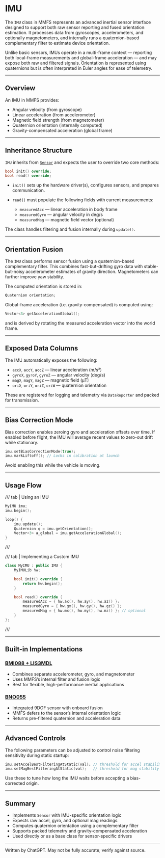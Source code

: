 # IMU

The `IMU` class in MMFS represents an advanced inertial sensor interface designed to support both raw sensor reporting and fused orientation estimation. It processes data from gyroscopes, accelerometers, and optionally magnetometers, and internally runs a quaternion-based complementary filter to estimate device orientation.

Unlike basic sensors, IMUs operate in a multi-frame context — reporting both local-frame measurements and global-frame acceleration — and may expose both raw and filtered signals. Orientation is represented using quaternions but is often interpreted in Euler angles for ease of telemetry.

---

## **Overview**

An IMU in MMFS provides:

* Angular velocity (from gyroscope)
* Linear acceleration (from accelerometer)
* Magnetic field strength (from magnetometer)
* Quaternion orientation (internally computed)
* Gravity-compensated acceleration (global frame)

---

## **Inheritance Structure**

`IMU` inherits from [`Sensor`](sensor.md) and expects the user to override two core methods:

```cpp
bool init() override;
bool read() override;
```

* `init()` sets up the hardware driver(s), configures sensors, and prepares communication.
* `read()` must populate the following fields with current measurements:

  * `measuredAcc` — linear acceleration in body frame
  * `measuredGyro` — angular velocity in deg/s
  * `measuredMag` — magnetic field vector (optional)

The class handles filtering and fusion internally during `update()`.

---

## **Orientation Fusion**

The `IMU` class performs sensor fusion using a quaternion-based complementary filter. This combines fast-but-drifting gyro data with stable-but-noisy accelerometer estimates of gravity direction. Magnetometers can further improve yaw stability.

The computed orientation is stored in:

```cpp
Quaternion orientation;
```

Global-frame acceleration (i.e. gravity-compensated) is computed using:

```cpp
Vector<3> getAccelerationGlobal();
```

and is derived by rotating the measured acceleration vector into the world frame.

---

## **Exposed Data Columns**

The IMU automatically exposes the following:

* `accX`, `accY`, `accZ` — linear acceleration (m/s²)
* `gyroX`, `gyroY`, `gyroZ` — angular velocity (deg/s)
* `magX`, `magY`, `magZ` — magnetic field (μT)
* `oriX`, `oriY`, `oriZ`, `oriW` — quaternion orientation

These are registered for logging and telemetry via `DataReporter` and packed for transmission.

---

## **Bias Correction Mode**

Bias correction enables zeroing gyro and acceleration offsets over time. If enabled before flight, the IMU will average recent values to zero-out drift while stationary.

```cpp
imu.setBiasCorrectionMode(true);
imu.markLiftoff(); // Locks in calibration at launch
```

Avoid enabling this while the vehicle is moving.

---

## **Usage Flow**

/// tab | Using an IMU

```cpp
MyIMU imu;
imu.begin();

loop() {
    imu.update();
    Quaternion q = imu.getOrientation();
    Vector<3> a_global = imu.getAccelerationGlobal();
}
```

///

/// tab | Implementing a Custom IMU

```cpp
class MyIMU : public IMU {
    MyIMULib hw;

    bool init() override {
        return hw.begin();
    }

    bool read() override {
        measuredAcc = { hw.ax(), hw.ay(), hw.az() };
        measuredGyro = { hw.gx(), hw.gy(), hw.gz() };
        measuredMag = { hw.mx(), hw.my(), hw.mz() }; // optional
    }
};
```

///

---

## **Built-in Implementations**

### **[BMI088 + LIS3MDL](bmi088_lis3mdl.md)**

* Combines separate accelerometer, gyro, and magnetometer
* Uses MMFS’s internal filter and fusion logic
* Best for flexible, high-performance inertial applications

### **[BNO055](bno055.md)**

* Integrated 9DOF sensor with onboard fusion
* MMFS defers to the sensor’s internal orientation logic
* Returns pre-filtered quaternion and acceleration data

---

## **Advanced Controls**

The following parameters can be adjusted to control noise filtering sensitivity during static startup:

```cpp
imu.setAccelBestFilteringAtStatic(val); // threshold for accel stability
imu.setMagBestFilteringAtStatic(val);   // threshold for mag stability
```

Use these to tune how long the IMU waits before accepting a bias-corrected origin.

---

## **Summary**

* Implements `Sensor` with IMU-specific orientation logic
* Expects raw accel, gyro, and optional mag readings
* Computes quaternion orientation using a complementary filter
* Supports packed telemetry and gravity-compensated acceleration
* Used directly or as a base class for sensor-specific drivers

---

Written by ChatGPT. May not be fully accurate; verify against source.
